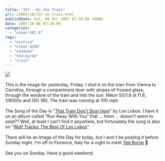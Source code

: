 ```yaml
---
title: "357 - On the Train"
url: /2007/10/357-on-train.html
publishDate: Sat, 06 Oct 2007 07:10:00 +0000
date: 2007-10-06 07:10:00
categories: 
  - "nikon-501-8"
tags: 
  - "austria"
  - "nikon-d200"
  - "sundown"
  - "ted-byrne"
  - "train"
---
```

<a href="https://d25zfm9zpd7gm5.cloudfront.net/1200x1200/2007/20071005_173914_ps.jpg"><img src="https://d25zfm9zpd7gm5.cloudfront.net/0600x0600/2007/20071005_173914_ps.jpg"/></a><br/><br/>This is the image for yesterday, Friday. I shot it on the train from Vienna to Carinthia, through a compartment door with stripes of frosted glass, through the window of the train and into the sun. Nikon 50/1.8 at f1.8, 1/8000s and ISO 180. The train was running at 100 mph.<br/><br/>The Song of the Day is "<a href="http://www.lyricsdir.com/los-lobos-that-train-dont-stop-here-lyrics.html" target="_blank">That Train Don't Stop Here</a>" by Los Lobos. I have it on an album called "Run Away With You" that ... hmm ... doesn't seem to exist?? Well, at least I can't find it anywhere, but fortunately the song is also on "<a href="http://www.rhino.com/store/ProductDetail.lasso?Number=73294" target="_blank">Wolf Tracks: The Best Of Los Lobos</a>".<br/><br/>There will be an Image of the Day for today, but I won't be posting it before Sunday night. I'm off to Florence, Italy for a night to meet <a href="http://imagefiction.blogspot.com/2007/09/anniversary.html" target="_blank">Ted Byrne</a> 🙂<br/><br/>See you on Sunday. Have a good weekend.
